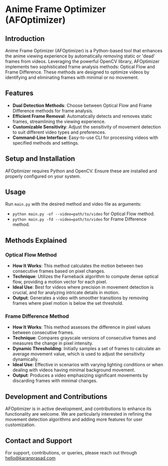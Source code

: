 # Anime Frame Optimizer (AFOptimizer)

## Introduction
Anime Frame Optimizer (AFOptimizer) is a Python-based tool that enhances the anime viewing experience by automatically removing static or 'dead' frames from videos. Leveraging the powerful OpenCV library, AFOptimizer implements two sophisticated frame analysis methods: Optical Flow and Frame Difference. These methods are designed to optimize videos by identifying and eliminating frames with minimal or no movement.

## Features
- **Dual Detection Methods**: Choose between Optical Flow and Frame Difference methods for frame analysis.
- **Efficient Frame Removal**: Automatically detects and removes static frames, streamlining the viewing experience.
- **Customizable Sensitivity**: Adjust the sensitivity of movement detection to suit different video types and preferences.
- **Command-Line Interface**: Easy-to-use CLI for processing videos with specified methods and settings.

## Setup and Installation
AFOptimizer requires Python and OpenCV. Ensure these are installed and properly configured on your system.

## Usage
Run `main.py` with the desired method and video file as arguments:
- `python main.py -of --video=path/to/video` for Optical Flow method.
- `python main.py -fd --video=path/to/video` for Frame Difference method.

## Methods Explained
### Optical Flow Method
- **How It Works**: This method calculates the motion between two consecutive frames based on pixel changes.
- **Technique**: Utilizes the Farneback algorithm to compute dense optical flow, providing a motion vector for each pixel.
- **Ideal Use**: Best for videos where precision in movement detection is crucial, and for analyzing intricate details in motion.
- **Output**: Generates a video with smoother transitions by removing frames where pixel motion is below the set threshold.

### Frame Difference Method
- **How It Works**: This method assesses the difference in pixel values between consecutive frames.
- **Technique**: Compares grayscale versions of consecutive frames and measures the change in pixel intensity.
- **Dynamic Thresholding**: Initially samples a set of frames to calculate an average movement value, which is used to adjust the sensitivity dynamically.
- **Ideal Use**: Effective in scenarios with varying lighting conditions or when dealing with videos having minimal background movement.
- **Output**: Produces a video emphasizing significant movements by discarding frames with minimal changes.

## Development and Contributions
AFOptimizer is in active development, and contributions to enhance its functionality are welcome. We are particularly interested in refining the movement detection algorithms and adding more features for user customization.

## Contact and Support
For support, contributions, or queries, please reach out through hello@karanprasad.com

